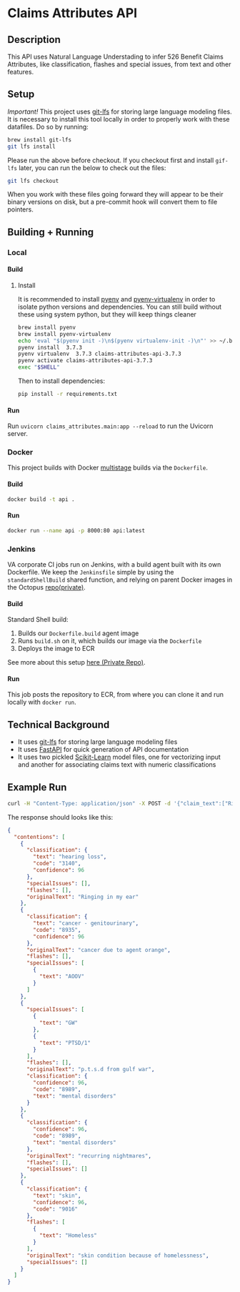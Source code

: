 # Claims Attributes API

## Description

This API uses Natural Language Understading to infer 526 Benefit Claims Attributes, like classification, flashes and special issues, from text and other features.

## Setup

_Important!_
This project uses [git-lfs](https://git-lfs.github.com/) for storing large language modeling files. It is necessary to install this tool locally in order to properly work with these datafiles. Do so by running:

```sh
brew install git-lfs
git lfs install
```

Please run the above before checkout. If you checkout first and install `gif-lfs` later, you can run the below to check out the files:

```sh
git lfs checkout
```

When you work with these files going forward they will appear to be their binary versions on disk, but a pre-commit hook will convert them to file pointers.

## Building + Running

### Local

#### Build

1. Install

   It is recommended to install [pyenv](https://github.com/pyenv/pyenv) and [pyenv-virtualenv](https://github.com/pyenv/pyenv-virtualenv) in order to isolate python versions and dependencies. You can still build without these using system python, but they will keep things cleaner

   ```sh
   brew install pyenv
   brew install pyenv-virtualenv
   echo 'eval "$(pyenv init -)\n$(pyenv virtualenv-init -)\n"' >> ~/.bash_profile
   pyenv install  3.7.3
   pyenv virtualenv  3.7.3 claims-attributes-api-3.7.3
   pyenv activate claims-attributes-api-3.7.3
   exec "$SHELL"
   ```

   Then to install dependencies:

   ```sh
   pip install -r requirements.txt
   ```

#### Run

Run `uvicorn claims_attributes.main:app --reload` to run the Uvicorn server.

### Docker

This project builds with Docker [multistage](https://docs.docker.com/develop/develop-images/multistage-build/) builds via the `Dockerfile`.

#### Build

```sh
docker build -t api .
```

#### Run

```sh
docker run --name api -p 8000:80 api:latest
```

### Jenkins

VA corporate CI jobs run on Jenkins, with a build agent built with its own Dockerfile. We keep the `Jenkinsfile` simple by using the `standardShellBuild` shared function, and relying on parent Docker images in the Octopus [repo(private)](https://github.com/department-of-veterans-affairs/health-apis-docker-octopus/tree/master).

#### Build

Standard Shell build:

1. Builds our `Dockerfile.build` agent image
2. Runs `build.sh` on it, which builds our image via the `Dockerfile`
3. Deploys the image to ECR

See more about this setup [here (Private Repo)](https://github.com/department-of-veterans-affairs/health-apis-devops/tree/master/ci).

#### Run

This job posts the repository to ECR, from where you can clone it and run locally with `docker run`.

## Technical Background

- It uses [git-lfs](https://git-lfs.github.com/) for storing large language modeling files
- It uses [FastAPI](https://fastapi.tiangolo.com/) for quick generation of API documentation
- It uses two pickled [Scikit-Learn](https://scikit-learn.org/stable/) model files, one for vectorizing input and another for associating claims text with numeric classifications

## Example Run

```sh
curl -H "Content-Type: application/json" -X POST -d '{"claim_text":["Ringing in my ear", "cancer due to agent orange", "p.t.s.d from gulf war", "recurring nightmares", "skin condition because of homelessness"]}' localhost:8000/benefits-claims-attributes/
```

The response should looks like this:

```json
{
  "contentions": [
    {
      "classification": {
        "text": "hearing loss",
        "code": "3140",
        "confidence": 96
      },
      "specialIssues": [],
      "flashes": [],
      "originalText": "Ringing in my ear"
    },
    {
      "classification": {
        "text": "cancer - genitourinary",
        "code": "8935",
        "confidence": 96
      },
      "originalText": "cancer due to agent orange",
      "flashes": [],
      "specialIssues": [
        {
          "text": "AOOV"
        }
      ]
    },
    {
      "specialIssues": [
        {
          "text": "GW"
        },
        {
          "text": "PTSD/1"
        }
      ],
      "flashes": [],
      "originalText": "p.t.s.d from gulf war",
      "classification": {
        "confidence": 96,
        "code": "8989",
        "text": "mental disorders"
      }
    },
    {
      "classification": {
        "confidence": 96,
        "code": "8989",
        "text": "mental disorders"
      },
      "originalText": "recurring nightmares",
      "flashes": [],
      "specialIssues": []
    },
    {
      "classification": {
        "text": "skin",
        "confidence": 96,
        "code": "9016"
      },
      "flashes": [
        {
          "text": "Homeless"
        }
      ],
      "originalText": "skin condition because of homelessness",
      "specialIssues": []
    }
  ]
}
```

